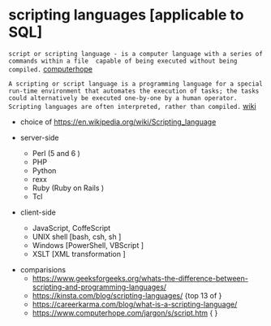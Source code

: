 # scripting languages [applicable to SQL] 
`
script or scripting language - is a computer language with a series of commands within a file 
capable of being executed without being compiled. `
[ computerhope](https://www.computerhope.com/jargon/s/script.htm)

`A scripting or script language is a programming language for a special run-time environment that automates the execution of tasks;
 the tasks could alternatively be executed one-by-one by a human operator. 
 Scripting languages are often interpreted, rather than compiled.`
[ wiki](https://en.wikipedia.org/wiki/Scripting_language)

* choice of https://en.wikipedia.org/wiki/Scripting_language

- server-side 
  - Perl (5 and 6 )
  - PHP
  - Python
  - rexx
  - Ruby (Ruby on Rails ) 
  - Tcl

- client-side
  - JavaScript, CoffeScript
  - UNIX shell [bash, csh, sh ] 
  - Windows [PowerShell, VBScript ]
  - XSLT [XML transformation ]

* comparisions 
  - https://www.geeksforgeeks.org/whats-the-difference-between-scripting-and-programming-languages/
  - https://kinsta.com/blog/scripting-languages/ {top 13 of }
  - https://careerkarma.com/blog/what-is-a-scripting-language/
  - https://www.computerhope.com/jargon/s/script.htm { }
 
